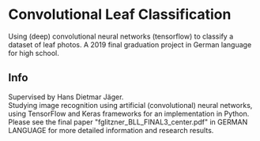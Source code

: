 # Convolutional Leaf Classification
Using (deep) convolutional neural networks (tensorflow) to classify a dataset of leaf photos. A 2019 final graduation project in German language for high school.

## Info
Supervised by Hans Dietmar Jäger. \
Studying image recognition using artificial (convolutional) neural networks, using TensorFlow and Keras frameworks for an implementation in Python.\
Please see the final paper "fglitzner_BLL_FINAL3_center.pdf" in GERMAN LANGUAGE for more detailed information and research results.
